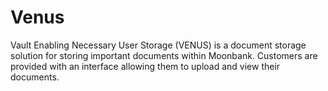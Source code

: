 # Venus
Vault Enabling Necessary User Storage (VENUS) is a document storage solution for storing important documents within Moonbank. 
Customers are provided with an interface allowing them to upload and view their documents.
